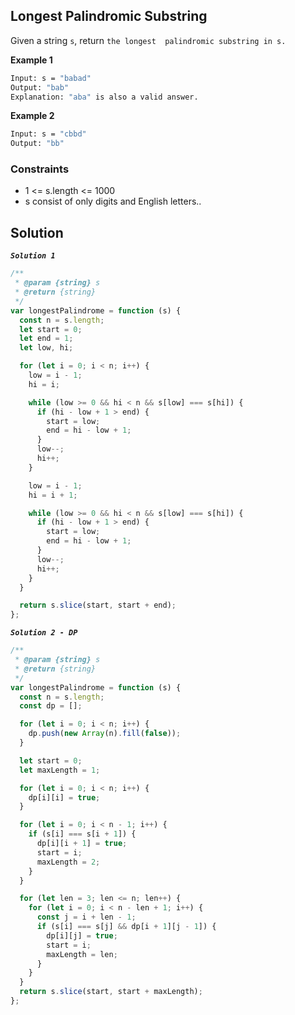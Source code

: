 ## Longest Palindromic Substring

Given a string `s`, return `the longest 
palindromic substring in s.`

**Example 1**

```bash
Input: s = "babad"
Output: "bab"
Explanation: "aba" is also a valid answer.
```

**Example 2**

```bash
Input: s = "cbbd"
Output: "bb"
```

### Constraints

- 1 <= s.length <= 1000
- s consist of only digits and English letters..

## Solution

**_`Solution 1`_**

```javascript
/**
 * @param {string} s
 * @return {string}
 */
var longestPalindrome = function (s) {
  const n = s.length;
  let start = 0;
  let end = 1;
  let low, hi;

  for (let i = 0; i < n; i++) {
    low = i - 1;
    hi = i;

    while (low >= 0 && hi < n && s[low] === s[hi]) {
      if (hi - low + 1 > end) {
        start = low;
        end = hi - low + 1;
      }
      low--;
      hi++;
    }

    low = i - 1;
    hi = i + 1;

    while (low >= 0 && hi < n && s[low] === s[hi]) {
      if (hi - low + 1 > end) {
        start = low;
        end = hi - low + 1;
      }
      low--;
      hi++;
    }
  }

  return s.slice(start, start + end);
};
```

**_`Solution 2 - DP`_**

```javascript
/**
 * @param {string} s
 * @return {string}
 */
var longestPalindrome = function (s) {
  const n = s.length;
  const dp = [];

  for (let i = 0; i < n; i++) {
    dp.push(new Array(n).fill(false));
  }

  let start = 0;
  let maxLength = 1;

  for (let i = 0; i < n; i++) {
    dp[i][i] = true;
  }

  for (let i = 0; i < n - 1; i++) {
    if (s[i] === s[i + 1]) {
      dp[i][i + 1] = true;
      start = i;
      maxLength = 2;
    }
  }

  for (let len = 3; len <= n; len++) {
    for (let i = 0; i < n - len + 1; i++) {
      const j = i + len - 1;
      if (s[i] === s[j] && dp[i + 1][j - 1]) {
        dp[i][j] = true;
        start = i;
        maxLength = len;
      }
    }
  }
  return s.slice(start, start + maxLength);
};
```
